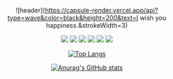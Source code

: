 <div align="center">

![header](https://capsule-render.vercel.app/api?type=wave&color=black&height=200&text=I wish you happiness.&strokeWidth=3)
</div>
<div align="center">
  
<img src="https://img.shields.io/badge/java-007396?style=flat-square&logo=Java&logoColor=000000"/> <img src="https://img.shields.io/badge/python-3776AB?style=flat-square&logo=python&logoColor=000000"/>
<img src="https://img.shields.io/badge/css3-E34F26?style=flat-square&logo=css3&logoColor=000000"/>
<img src="https://img.shields.io/badge/c-E34F26?style=flat-square&logo=c&logoColor=000000"/>
<img src="https://img.shields.io/badge/javascript-FFFF00?style=flat-square&logo=javascript&logoColor=000000"/>
<img src="https://img.shields.io/badge/HTML5-FF9900?style=flat-square&logo=HTML5&logoColor=000000"/>
</div>
<div align="center">
  
[![Top Langs](https://github-readme-stats.vercel.app/api/top-langs/?username=biyakim)](https://github.com/biyakim/github-readme-stats)

[![Anurag's GitHub stats](https://github-readme-stats.vercel.app/api?username=biyakim)](https://github.com/biyakim/github-readme-stats)
</div>
